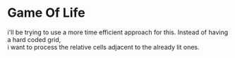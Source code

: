 # Game Of Life
i'll be trying to use a more time efficient approach for this. Instead of having a hard coded grid,\
i want to process the relative cells adjacent to the already lit ones.
